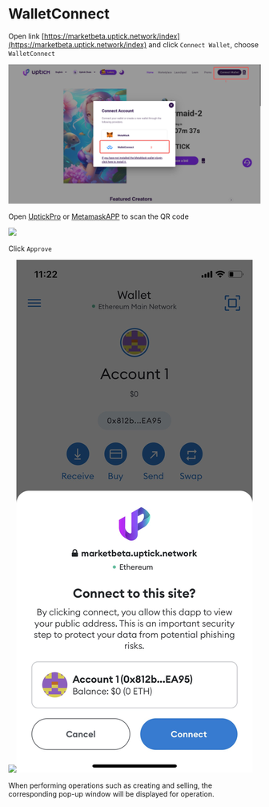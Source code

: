 # WalletConnect

Open link [https://marketbeta.uptick.network/index](https://marketbeta.uptick.network/index) and click `Connect Wallet`, choose `WalletConnect`

![](<../../.gitbook/assets/image (7).png>)

Open [UptickPro](https://marketbeta.uptick.network/downloads) or [MetamaskAPP](https://metamask.io/download/) to scan the QR code

![](https://nrcwtrmnl3.feishu.cn/space/api/box/stream/download/asynccode/?code=YWZiMjE2MjYyYjNmNjg0MmQ1ODEyZDczNDI5NGVhZGVfd3NlZHNRMEFvYkpOaG92OHJEQ0cwdk1pcDhUOHJGUDhfVG9rZW46TWFBRmJ0UXlYb2k2ZTd4M1NWQmNSbFFKbnpmXzE2ODY4ODQ2NjQ6MTY4Njg4ODI2NF9WNA)

Click `Approve`

![](https://nrcwtrmnl3.feishu.cn/space/api/box/stream/download/asynccode/?code=MTZjNjcyNzM3MDRkODg1NWNlN2JjYmQzZjExZGQwNWFfb2RoZGlVcEduaFRRMjFRUm5xa0ZudnpCV2FDR3h3SjFfVG9rZW46UUo1RWJ2bkFkb3dDRTd4NGxkUmNnUVJtbk5oXzE2ODY4ODQ3MDc6MTY4Njg4ODMwN19WNA)![](../../.gitbook/assets/img_v2_59c7dde6-d9a1-491a-b420-8fa686db97cg.jpg)

When performing operations such as creating and selling, the corresponding pop-up window will be displayed for operation.
